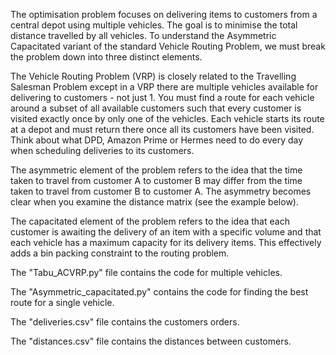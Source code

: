 The optimisation problem focuses on delivering items to customers from a central depot using multiple vehicles. The goal is to minimise the total distance travelled by all vehicles. To understand the Asymmetric Capacitated variant of the standard Vehicle Routing Problem, we must break the problem down into three distinct elements. 

The Vehicle Routing Problem (VRP) is closely related to the Travelling Salesman Problem except in a VRP there are multiple vehicles available for delivering to customers - not just 1. You must find a route for each vehicle around a subset of all available customers such that every customer is visited exactly once by only one of the vehicles. Each vehicle starts its route at a depot and must return there once all its customers have been visited. Think about what DPD, Amazon Prime or Hermes need to do every day when scheduling deliveries to its customers.

The asymmetric element of the problem refers to the idea that the time taken to travel from customer A to customer B may differ from the time taken to travel from customer B to customer A. The asymmetry becomes clear when you examine the distance matrix (see the example below).  

The capacitated element of the problem refers to the idea that each customer is awaiting the delivery of an item with a specific volume and that each vehicle has a maximum capacity for its delivery items. This effectively adds a bin packing constraint to the routing problem.

The "Tabu_ACVRP.py" file contains the code for multiple vehicles.

The "Asymmetric_capacitated.py" contains the code for finding the best route for a single vehicle.

The "deliveries.csv" file contains the customers orders.

The "distances.csv" file contains the distances between customers.